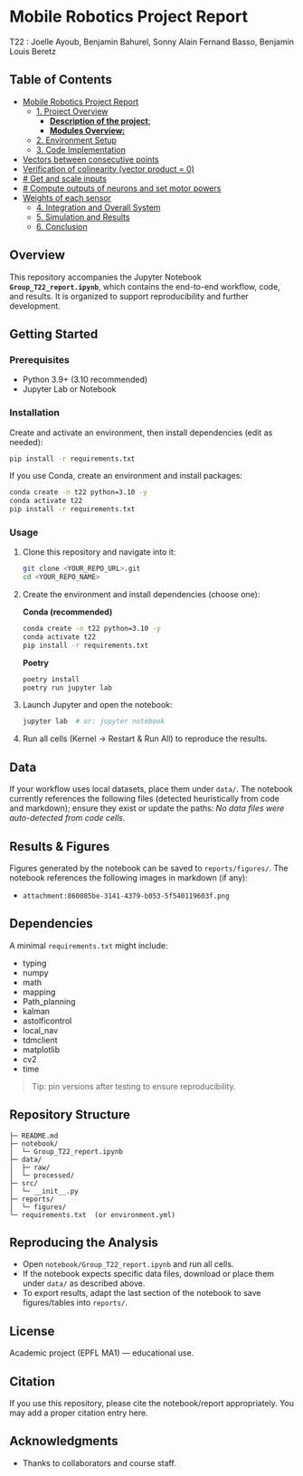 # Mobile Robotics Project Report

T22 : Joelle Ayoub, Benjamin Bahurel, Sonny Alain Fernand Basso, Benjamin Louis Beretz

## Table of Contents
- [Mobile Robotics Project Report](#mobile-robotics-project-report)
  - [1. Project Overview](#1-project-overview)
      - [**Description of the project**:](#description-of-the-project)
      - [**Modules Overview:**](#modules-overview)
  - [2. Environment Setup](#2-environment-setup)
  - [3. Code Implementation](#3-code-implementation)
- [Vectors between consecutive points](#vectors-between-consecutive-points)
- [Verification of colinearity (vector product = 0)](#verification-of-colinearity-vector-product--0)
- [# Get and scale inputs](#get-and-scale-inputs)
- [# Compute outputs of neurons and set motor powers](#compute-outputs-of-neurons-and-set-motor-powers)
- [Weights of each sensor](#weights-of-each-sensor)
  - [4. Integration and Overall System](#4-integration-and-overall-system)
  - [5. Simulation and Results](#5-simulation-and-results)
  - [6. Conclusion](#6-conclusion)

## Overview
This repository accompanies the Jupyter Notebook **`Group_T22_report.ipynb`**, which contains the end-to-end workflow, code, and results. It is organized to support reproducibility and further development.

## Getting Started

### Prerequisites
- Python 3.9+ (3.10 recommended)
- Jupyter Lab or Notebook

### Installation
Create and activate an environment, then install dependencies (edit as needed):
```bash
pip install -r requirements.txt
```
If you use Conda, create an environment and install packages:
```bash
conda create -n t22 python=3.10 -y
conda activate t22
pip install -r requirements.txt
```

### Usage
1. Clone this repository and navigate into it:
   ```bash
   git clone <YOUR_REPO_URL>.git
   cd <YOUR_REPO_NAME>
   ```

2. Create the environment and install dependencies (choose one):

   **Conda (recommended)**
   ```bash
   conda create -n t22 python=3.10 -y
   conda activate t22
   pip install -r requirements.txt
   ```

   **Poetry**
   ```bash
   poetry install
   poetry run jupyter lab
   ```

3. Launch Jupyter and open the notebook:
   ```bash
   jupyter lab  # or: jupyter notebook
   ```

4. Run all cells (Kernel → Restart & Run All) to reproduce the results.

## Data
If your workflow uses local datasets, place them under `data/`. The notebook currently references the following files (detected heuristically from code and markdown); ensure they exist or update the paths:
_No data files were auto-detected from code cells._

## Results & Figures
Figures generated by the notebook can be saved to `reports/figures/`. The notebook references the following images in markdown (if any):
- `attachment:860085be-3141-4379-b053-5f540119603f.png`

## Dependencies
A minimal `requirements.txt` might include:
- typing
- numpy
- math
- mapping
- Path_planning
- kalman
- astolficontrol
- local_nav
- tdmclient
- matplotlib
- cv2
- time

> Tip: pin versions after testing to ensure reproducibility.

## Repository Structure
```
├─ README.md
├─ notebook/
│  └─ Group_T22_report.ipynb
├─ data/
│  ├─ raw/
│  └─ processed/
├─ src/
│  └─ __init__.py
├─ reports/
│  └─ figures/
└─ requirements.txt  (or environment.yml)
```

## Reproducing the Analysis
- Open `notebook/Group_T22_report.ipynb` and run all cells.
- If the notebook expects specific data files, download or place them under `data/` as described above.
- To export results, adapt the last section of the notebook to save figures/tables into `reports/`.


## License
Academic project (EPFL MA1) — educational use.

## Citation
If you use this repository, please cite the notebook/report appropriately. You may add a proper citation entry here.

## Acknowledgments
- Thanks to collaborators and course staff.

